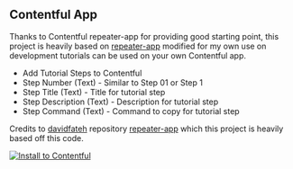 ## Contentful App

Thanks to Contentful repeater-app for providing good starting point, this project is heavily based on [repeater-app](https://github.com/davidfateh/repeater-app) modified for my own use on development tutorials can be used on your own Contentful app.
  
- Add Tutorial Steps to Contentful
 - Step Number (Text) - Similar to Step 01 or Step 1
 - Step Title (Text) - Title for tutorial step
 - Step Description (Text) - Description for tutorial step
 - Step Command (Text) - Command to copy for tutorial step
  
Credits to [davidfateh](https://github.com/davidfateh) repository [repeater-app](https://github.com/davidfateh/repeater-app) which this project is heavily based off this code.
  
[![Install to Contentful](https://www.ctfstatic.com/button/install-small.svg)](https://app.contentful.com/deeplink?link=apps&id=3bQZBwyPoCwxgQgKpNQALl)
